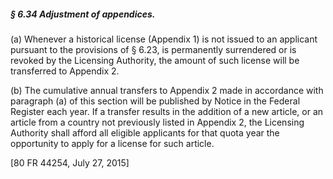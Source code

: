 ##### § 6.34 Adjustment of appendices. #####

(a) Whenever a historical license (Appendix 1) is not issued to an applicant pursuant to the provisions of § 6.23, is permanently surrendered or is revoked by the Licensing Authority, the amount of such license will be transferred to Appendix 2.

(b) The cumulative annual transfers to Appendix 2 made in accordance with paragraph (a) of this section will be published by Notice in the Federal Register each year. If a transfer results in the addition of a new article, or an article from a country not previously listed in Appendix 2, the Licensing Authority shall afford all eligible applicants for that quota year the opportunity to apply for a license for such article.

[80 FR 44254, July 27, 2015]